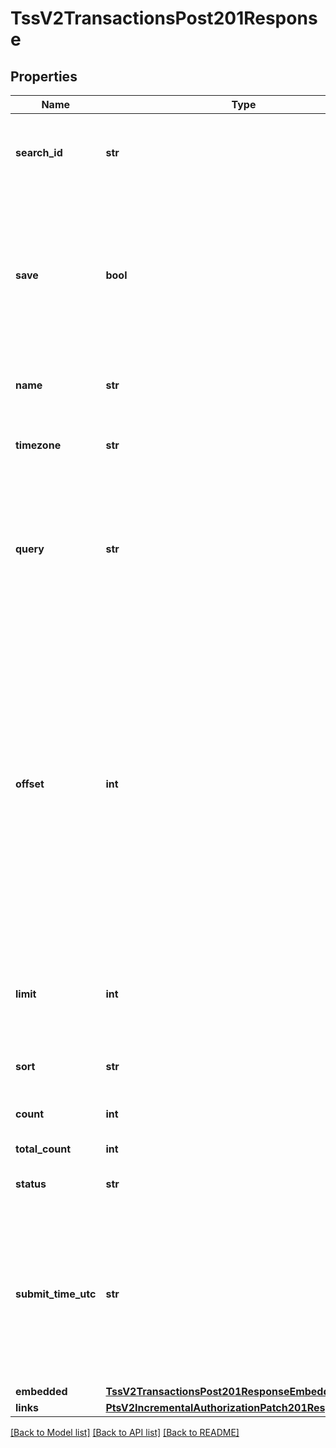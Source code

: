 # TssV2TransactionsPost201Response

## Properties
Name | Type | Description | Notes
------------ | ------------- | ------------- | -------------
**search_id** | **str** | An unique identification number assigned by CyberSource to identify each Search request. | [optional] 
**save** | **bool** | Indicates whether or not you want to save this search request for future use. The options are:  * &#x60;true&#x60; * &#x60;false&#x60; (default value)  If set to &#x60;true&#x60;, this field returns &#x60;searchID&#x60; in the response. You can use this value to retrieve the details of the saved search.  | [optional] 
**name** | **str** | Name of this search. When &#x60;save&#x60; is set to &#x60;true&#x60;, this search is saved with this name.  | [optional] 
**timezone** | **str** | Merchant’s time zone in ISO standard, using the TZ database format. For example: &#x60;America/Chicago&#x60;  | [optional] 
**query** | **str** | String that contains the filters and variables for which you want to search. For information about supported field-filters and operators, see the [Query Filters]( https://developer.cybersource.com/api/developer-guides/dita-txn-search-details-rest-api-dev-guide-102718/txn-search-intro/txn-filtering.html) section of the Transaction Search Developer Guide.  | [optional] 
**offset** | **int** | Controls the starting point within the collection of results, which defaults to 0. The first item in the collection is retrieved by setting a zero offset.  For example, if you have a collection of 15 items to be retrieved from a resource and you specify limit&#x3D;5, you can retrieve the entire set of results in 3 successive requests by varying the offset value like this:  &#x60;offset&#x3D;0&#x60; &#x60;offset&#x3D;5&#x60; &#x60;offset&#x3D;10&#x60;  **Note:** If an offset larger than the number of results is provided, this will result in no embedded object being returned.  | [optional] 
**limit** | **int** | Controls the maximum number of items that may be returned for a single request. The default is 20, the maximum is 2500.  | [optional] 
**sort** | **str** | A comma separated list of the following form:  &#x60;submitTimeUtc:desc&#x60;  | [optional] 
**count** | **int** | Results for this page, this could be below the limit. | [optional] 
**total_count** | **int** | Total number of results. | [optional] 
**status** | **str** | The status of the submitted transaction. | [optional] 
**submit_time_utc** | **str** | Time of request in UTC. Format: &#x60;YYYY-MM-DDThh:mm:ssZ&#x60; **Example** &#x60;2016-08-11T22:47:57Z&#x60; equals August 11, 2016, at 22:47:57 (10:47:57 p.m.). The &#x60;T&#x60; separates the date and the time. The &#x60;Z&#x60; indicates UTC.  Returned by Cybersource for all services.  | [optional] 
**embedded** | [**TssV2TransactionsPost201ResponseEmbedded**](TssV2TransactionsPost201ResponseEmbedded.md) |  | [optional] 
**links** | [**PtsV2IncrementalAuthorizationPatch201ResponseLinks**](PtsV2IncrementalAuthorizationPatch201ResponseLinks.md) |  | [optional] 

[[Back to Model list]](../README.md#documentation-for-models) [[Back to API list]](../README.md#documentation-for-api-endpoints) [[Back to README]](../README.md)


